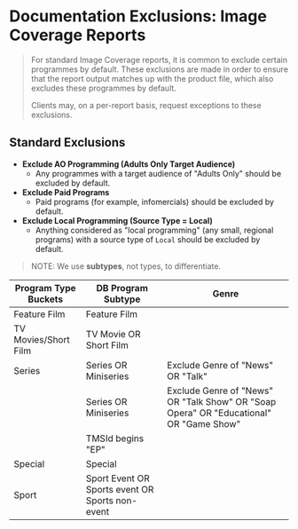 # Documentation Exclusions: Image Coverage Reports

> For standard Image Coverage reports, it is common to exclude certain programmes by default. These exclusions are made in order to ensure that the report output matches up with the product file, which also excludes these programmes by default.
> 
> Clients may, on a per-report basis, request exceptions to these exclusions.


## Standard Exclusions

-   **Exclude AO Programming (Adults Only Target Audience)**
    - Any programmes with a target audience of "Adults Only" should be excluded by default.
-   **Exclude Paid Programs**
    - Paid programs (for example, infomercials) should be excluded by default.
-   **Exclude Local Programming (Source Type = Local)**
    - Anything considered as "local programming" (any small, regional programs) with a source type of `Local` should be excluded by default.


> NOTE: We use **subtypes**, not types, to differentiate.

| **Program Type Buckets** | **DB Program Subtype**                          | **Genre**                                                                              |
| ------------------------ | ----------------------------------------------- | -------------------------------------------------------------------------------------- |
| Feature Film             | Feature Film                                    |                                                                                        |
| TV Movies/Short Film     | TV Movie OR Short Film                          |                                                                                        |
| Series                   | Series OR Miniseries                            | Exclude Genre of  "News" OR "Talk"                                                     |
|                          | Series OR Miniseries                            | Exclude Genre of "News" OR "Talk Show" OR "Soap Opera" OR "Educational" OR "Game Show" |
|                          | TMSId begins "EP"                               |                                                                                        |
| Special                  | Special                                         |                                                                                        |
| Sport                    | Sport Event OR Sports event OR Sports non-event |                                                                                        |
